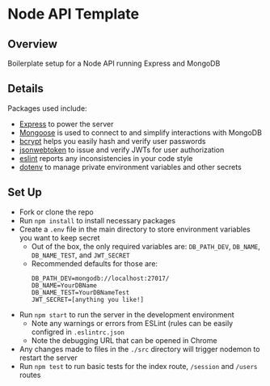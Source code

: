 # Node API Template
## Overview
Boilerplate setup for a Node API running Express and MongoDB

## Details
Packages used include:
- [Express](https://www.npmjs.com/package/express) to power the server
- [Mongoose](https://www.npmjs.com/package/mongoose) is used to connect to and simplify interactions with MongoDB
- [bcrypt](https://www.npmjs.com/package/bcrypt) helps you easily hash and verify user passwords
- [jsonwebtoken](https://www.npmjs.com/package/jsonwebtoken) to issue and verify JWTs for user authorization
- [eslint](https://www.npmjs.com/package/eslint) reports any inconsistencies in your code style
- [dotenv](https://www.npmjs.com/package/dotenv) to manage private environment variables and other secrets

## Set Up
- Fork or clone the repo
- Run `npm install` to install necessary packages
- Create a `.env` file in the main directory to store environment variables you want to keep secret
  - Out of the box, the only required variables are: `DB_PATH_DEV`, `DB_NAME`, `DB_NAME_TEST`, and `JWT_SECRET`
  - Recommended defaults for those are:  
    ```
    DB_PATH_DEV=mongodb://localhost:27017/
    DB_NAME=YourDBName
    DB_NAME_TEST=YourDBNameTest
    JWT_SECRET=[anything you like!]
    ```
- Run `npm start` to run the server in the development environment
  - Note any warnings or errors from ESLint (rules can be easily configred in `.eslintrc.json`
  - Note the debugging URL that can be opened in Chrome
- Any changes made to files in the `./src` directory will trigger nodemon to restart the server
- Run `npm test` to run basic tests for the index route, `/session` and `/users` routes
